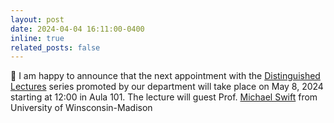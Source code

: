 ```yaml
---
layout: post
date: 2024-04-04 16:11:00-0400
inline: true
related_posts: false
---
```


:date: I am happy to announce that the next appointment with the [Distinguished Lectures](https://www.di.uniroma1.it/it/notizie/seminari/distinguished-lectures) series promoted by our department will take place on May 8, 2024 starting at 12:00 in Aula 101. The lecture will guest Prof. [Michael Swift](https://pages.cs.wisc.edu/~swift/) from University of Winsconsin-Madison 
